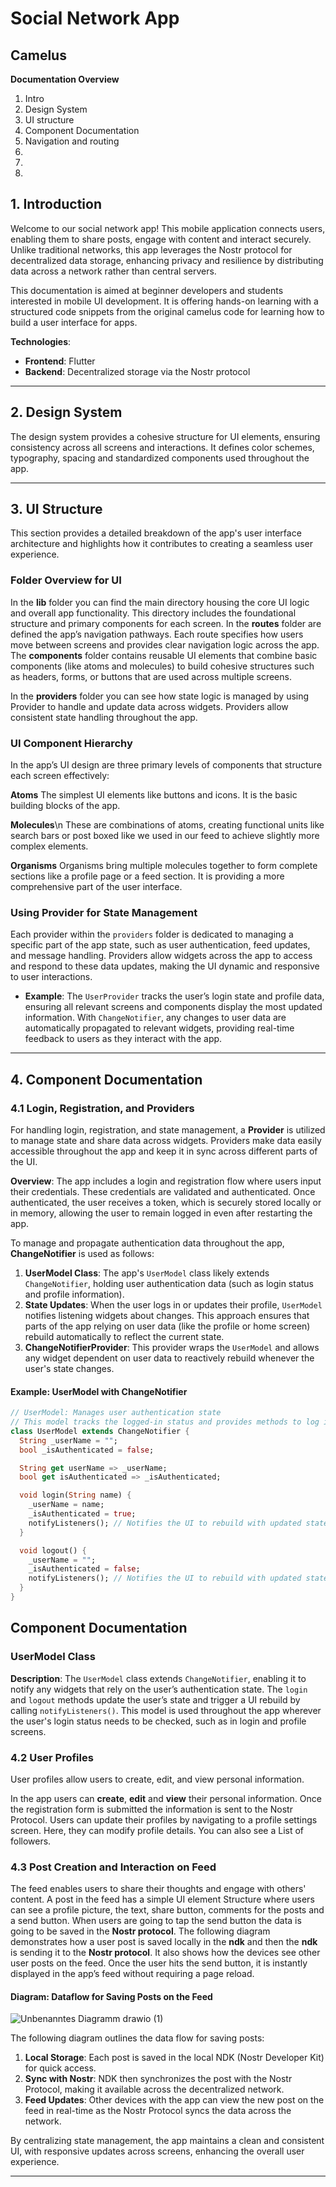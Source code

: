 # Social Network App
## Camelus

**Documentation Overview**
1. Intro
2. Design System
3. UI structure
4. Component Documentation
5. Navigation and routing
6.
7.
8.

## 1. Introduction
Welcome to our social network app! This mobile application connects users, enabling them to share posts, engage with content and interact securely. Unlike traditional networks, this app leverages the Nostr protocol for decentralized data storage, enhancing privacy and resilience by distributing data across a network rather than central servers.

This documentation is aimed at beginner developers and students interested in mobile UI development. It is offering hands-on learning with a structured code snippets from the original camelus code for learning how to build a user interface for apps.

**Technologies**:  
- **Frontend**: Flutter  
- **Backend**: Decentralized storage via the Nostr protocol  

---

## 2. Design System
The design system provides a cohesive structure for UI elements, ensuring consistency across all screens and interactions. It defines color schemes, typography, spacing and standardized components used throughout the app.

---

## 3. UI Structure

This section provides a detailed breakdown of the app's user interface architecture and highlights how it contributes to creating a seamless user experience.

### Folder Overview for UI

In the **lib** folder you can find the main directory housing the core UI logic and overall app functionality. This directory includes the foundational structure and primary components for each screen. In the **routes** folder are defined the app’s navigation pathways. Each route specifies how users move between screens and provides clear navigation logic across the app. The **components** folder contains reusable UI elements that combine basic components (like atoms and molecules) to build cohesive structures such as headers, forms, or buttons that are used across multiple screens.

In the **providers** folder you can see how state logic is managed by using Provider to handle and update data across widgets. Providers allow consistent state handling throughout the app.  
  

### UI Component Hierarchy

In the app’s UI design are three primary levels of components that structure each screen effectively:

 **Atoms**
 The simplest UI elements like buttons and icons. It is the basic building blocks of the app.

**Molecules**\n
These are combinations of atoms, creating functional units like search bars or post boxed like we used in our feed to achieve slightly more complex elements.

**Organisms**
Organisms bring multiple molecules together to form complete sections like a profile page or a feed section. It is providing a more comprehensive part of the user interface.

### Using Provider for State Management

Each provider within the `providers` folder is dedicated to managing a specific part of the app state, such as user authentication, feed updates, and message handling. Providers allow widgets across the app to access and respond to these data updates, making the UI dynamic and responsive to user interactions. 

- **Example**: The `UserProvider` tracks the user’s login state and profile data, ensuring all relevant screens and components display the most updated information. With `ChangeNotifier`, any changes to user data are automatically propagated to relevant widgets, providing real-time feedback to users as they interact with the app.

---

## 4. Component Documentation

### 4.1 Login, Registration, and Providers

For handling login, registration, and state management, a **Provider** is utilized to manage state and share data across widgets. Providers make data easily accessible throughout the app and keep it in sync across different parts of the UI.

**Overview**: The app includes a login and registration flow where users input their credentials. These credentials are validated and authenticated. Once authenticated, the user receives a token, which is securely stored locally or in memory, allowing the user to remain logged in even after restarting the app.

To manage and propagate authentication data throughout the app, **ChangeNotifier** is used as follows:

1. **UserModel Class**: The app's `UserModel` class likely extends `ChangeNotifier`, holding user authentication data (such as login status and profile information).
2. **State Updates**: When the user logs in or updates their profile, `UserModel` notifies listening widgets about changes. This approach ensures that parts of the app relying on user data (like the profile or home screen) rebuild automatically to reflect the current state.
3. **ChangeNotifierProvider**: This provider wraps the `UserModel` and allows any widget dependent on user data to reactively rebuild whenever the user's state changes.

#### Example: UserModel with ChangeNotifier

```dart
// UserModel: Manages user authentication state
// This model tracks the logged-in status and provides methods to log in and log out.
class UserModel extends ChangeNotifier {
  String _userName = "";
  bool _isAuthenticated = false;

  String get userName => _userName;
  bool get isAuthenticated => _isAuthenticated;

  void login(String name) {
    _userName = name;
    _isAuthenticated = true;
    notifyListeners(); // Notifies the UI to rebuild with updated state
  }

  void logout() {
    _userName = "";
    _isAuthenticated = false;
    notifyListeners(); // Notifies the UI to rebuild with updated state
  }
}
```

## Component Documentation

### UserModel Class

**Description**: The `UserModel` class extends `ChangeNotifier`, enabling it to notify any widgets that rely on the user’s authentication state. The `login` and `logout` methods update the user’s state and trigger a UI rebuild by calling `notifyListeners()`. This model is used throughout the app wherever the user's login status needs to be checked, such as in login and profile screens.



### 4.2 User Profiles

User profiles allow users to create, edit, and view personal information.

In the app users can **create**, **edit** and **view** their personal information. Once the registration form is submitted the information is sent to the Nostr Protocol. Users can update their profiles by navigating to a profile settings screen. Here, they can modify profile details. You can also see a List of followers.


### 4.3 Post Creation and Interaction on Feed

The feed enables users to share their thoughts and engage with others' content. A post in the feed has a simple UI element Structure where users can see a profile picture, the text, share button, comments for the posts and a send button. When users are going to tap the send button the data is going to be saved in the **Nostr protocol**. The following diagram demonstrates how a user post is saved locally in the **ndk** and then the **ndk** is sending it to the **Nostr protocol**. It also shows how the devices see other user posts on the feed. Once the user hits the send button, it is instantly displayed in the app’s feed without requiring a page reload. 


#### Diagram: Dataflow for Saving Posts on the Feed
![Unbenanntes Diagramm drawio (1)](https://github.com/user-attachments/assets/9c1359d2-9a2e-4a88-b9f4-f164a30af951)

The following diagram outlines the data flow for saving posts:

1. **Local Storage**: Each post is saved in the local NDK (Nostr Developer Kit) for quick access.
2. **Sync with Nostr**: NDK then synchronizes the post with the Nostr Protocol, making it available across the decentralized network.
3. **Feed Updates**: Other devices with the app can view the new post on the feed in real-time as the Nostr Protocol syncs the data across the network.


By centralizing state management, the app maintains a clean and consistent UI, with responsive updates across screens, enhancing the overall user experience.

---

